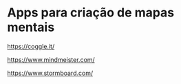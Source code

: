 # Apps para criação de mapas mentais

https://coggle.it/

https://www.mindmeister.com/

https://www.stormboard.com/
